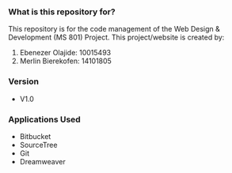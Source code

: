 ### What is this repository for? ###

This repository is for the code management of the Web Design & Development (MS 801) Project.
This project/website is created by:

1) Ebenezer Olajide: 10015493
2) Merlin Bierekofen: 14101805


### Version ###
* V1.0


### Applications Used ###

* Bitbucket
* SourceTree
* Git
* Dreamweaver